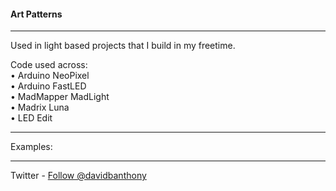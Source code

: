 <h4>Art Patterns</h4>
<hr>
<p>Used in light based projects that I build in my freetime.</p>
<p>Code used across:<br>
• Arduino NeoPixel<br>
• Arduino FastLED<br>
• MadMapper MadLight<br>
• Madrix Luna<br>
• LED Edit</p>
<hr>

<p>Examples:</p>

<hr>

<p>Twitter - <a href="https://twitter.com/davidbanthony" class="twitter-follow-button" data-show-count="false">Follow @davidbanthony</a><script async src="//platform.twitter.com/widgets.js" charset="utf-8"></script></p>
